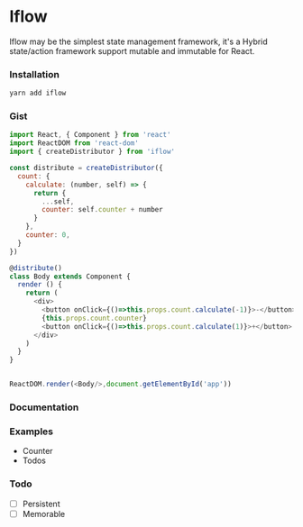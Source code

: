 # Iflow
Iflow may be the simplest state management framework, it's a Hybrid state/action framework support mutable and immutable for React.

### Installation
```bash
yarn add iflow
```

### Gist
```javascript
import React, { Component } from 'react'
import ReactDOM from 'react-dom'
import { createDistributor } from 'iflow'

const distribute = createDistributor({
  count: {
    calculate: (number, self) => {
      return {
        ...self,
        counter: self.counter + number
      }
    },
    counter: 0,
  }
})

@distribute()
class Body extends Component {
  render () {
    return (
      <div>
        <button onClick={()=>this.props.count.calculate(-1)}>-</button>
        {this.props.count.counter}
        <button onClick={()=>this.props.count.calculate(1)}>+</button>
      </div>
    )
  }
}


ReactDOM.render(<Body/>,document.getElementById('app'))

```

### Documentation

### Examples

* Counter
* Todos

### Todo
- [ ] Persistent
- [ ] Memorable